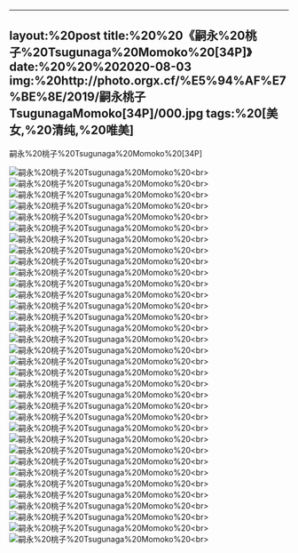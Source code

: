 ﻿---
layout:%20post
title:%20%20《嗣永%20桃子%20Tsugunaga%20Momoko%20[34P]》
date:%20%20%202020-08-03
img:%20http://photo.orgx.cf/%E5%94%AF%E7%BE%8E/2019/嗣永桃子TsugunagaMomoko[34P]/000.jpg
tags:%20[美女,%20清纯,%20唯美]
---

嗣永%20桃子%20Tsugunaga%20Momoko%20[34P]

![嗣永%20桃子%20Tsugunaga%20Momoko](http://photo.orgx.cf/%E5%94%AF%E7%BE%8E/2019/嗣永桃子TsugunagaMomoko[34P]/001.jpg%20''嗣永%20桃子%20Tsugunaga%20Momoko'')%20<br>
![嗣永%20桃子%20Tsugunaga%20Momoko](http://photo.orgx.cf/%E5%94%AF%E7%BE%8E/2019/嗣永桃子TsugunagaMomoko[34P]/002.jpg%20''嗣永%20桃子%20Tsugunaga%20Momoko'')%20<br>
![嗣永%20桃子%20Tsugunaga%20Momoko](http://photo.orgx.cf/%E5%94%AF%E7%BE%8E/2019/嗣永桃子TsugunagaMomoko[34P]/003.jpg%20''嗣永%20桃子%20Tsugunaga%20Momoko'')%20<br>
![嗣永%20桃子%20Tsugunaga%20Momoko](http://photo.orgx.cf/%E5%94%AF%E7%BE%8E/2019/嗣永桃子TsugunagaMomoko[34P]/004.jpg%20''嗣永%20桃子%20Tsugunaga%20Momoko'')%20<br>
![嗣永%20桃子%20Tsugunaga%20Momoko](http://photo.orgx.cf/%E5%94%AF%E7%BE%8E/2019/嗣永桃子TsugunagaMomoko[34P]/005.jpg%20''嗣永%20桃子%20Tsugunaga%20Momoko'')%20<br>
![嗣永%20桃子%20Tsugunaga%20Momoko](http://photo.orgx.cf/%E5%94%AF%E7%BE%8E/2019/嗣永桃子TsugunagaMomoko[34P]/006.jpg%20''嗣永%20桃子%20Tsugunaga%20Momoko'')%20<br>
![嗣永%20桃子%20Tsugunaga%20Momoko](http://photo.orgx.cf/%E5%94%AF%E7%BE%8E/2019/嗣永桃子TsugunagaMomoko[34P]/007.jpg%20''嗣永%20桃子%20Tsugunaga%20Momoko'')%20<br>
![嗣永%20桃子%20Tsugunaga%20Momoko](http://photo.orgx.cf/%E5%94%AF%E7%BE%8E/2019/嗣永桃子TsugunagaMomoko[34P]/008.jpg%20''嗣永%20桃子%20Tsugunaga%20Momoko'')%20<br>
![嗣永%20桃子%20Tsugunaga%20Momoko](http://photo.orgx.cf/%E5%94%AF%E7%BE%8E/2019/嗣永桃子TsugunagaMomoko[34P]/009.jpg%20''嗣永%20桃子%20Tsugunaga%20Momoko'')%20<br>
![嗣永%20桃子%20Tsugunaga%20Momoko](http://photo.orgx.cf/%E5%94%AF%E7%BE%8E/2019/嗣永桃子TsugunagaMomoko[34P]/010.jpg%20''嗣永%20桃子%20Tsugunaga%20Momoko'')%20<br>
![嗣永%20桃子%20Tsugunaga%20Momoko](http://photo.orgx.cf/%E5%94%AF%E7%BE%8E/2019/嗣永桃子TsugunagaMomoko[34P]/011.jpg%20''嗣永%20桃子%20Tsugunaga%20Momoko'')%20<br>
![嗣永%20桃子%20Tsugunaga%20Momoko](http://photo.orgx.cf/%E5%94%AF%E7%BE%8E/2019/嗣永桃子TsugunagaMomoko[34P]/012.jpg%20''嗣永%20桃子%20Tsugunaga%20Momoko'')%20<br>
![嗣永%20桃子%20Tsugunaga%20Momoko](http://photo.orgx.cf/%E5%94%AF%E7%BE%8E/2019/嗣永桃子TsugunagaMomoko[34P]/013.jpg%20''嗣永%20桃子%20Tsugunaga%20Momoko'')%20<br>
![嗣永%20桃子%20Tsugunaga%20Momoko](http://photo.orgx.cf/%E5%94%AF%E7%BE%8E/2019/嗣永桃子TsugunagaMomoko[34P]/014.jpg%20''嗣永%20桃子%20Tsugunaga%20Momoko'')%20<br>
![嗣永%20桃子%20Tsugunaga%20Momoko](http://photo.orgx.cf/%E5%94%AF%E7%BE%8E/2019/嗣永桃子TsugunagaMomoko[34P]/015.jpg%20''嗣永%20桃子%20Tsugunaga%20Momoko'')%20<br>
![嗣永%20桃子%20Tsugunaga%20Momoko](http://photo.orgx.cf/%E5%94%AF%E7%BE%8E/2019/嗣永桃子TsugunagaMomoko[34P]/016.jpg%20''嗣永%20桃子%20Tsugunaga%20Momoko'')%20<br>
![嗣永%20桃子%20Tsugunaga%20Momoko](http://photo.orgx.cf/%E5%94%AF%E7%BE%8E/2019/嗣永桃子TsugunagaMomoko[34P]/017.jpg%20''嗣永%20桃子%20Tsugunaga%20Momoko'')%20<br>
![嗣永%20桃子%20Tsugunaga%20Momoko](http://photo.orgx.cf/%E5%94%AF%E7%BE%8E/2019/嗣永桃子TsugunagaMomoko[34P]/018.jpg%20''嗣永%20桃子%20Tsugunaga%20Momoko'')%20<br>
![嗣永%20桃子%20Tsugunaga%20Momoko](http://photo.orgx.cf/%E5%94%AF%E7%BE%8E/2019/嗣永桃子TsugunagaMomoko[34P]/019.jpg%20''嗣永%20桃子%20Tsugunaga%20Momoko'')%20<br>
![嗣永%20桃子%20Tsugunaga%20Momoko](http://photo.orgx.cf/%E5%94%AF%E7%BE%8E/2019/嗣永桃子TsugunagaMomoko[34P]/020.jpg%20''嗣永%20桃子%20Tsugunaga%20Momoko'')%20<br>
![嗣永%20桃子%20Tsugunaga%20Momoko](http://photo.orgx.cf/%E5%94%AF%E7%BE%8E/2019/嗣永桃子TsugunagaMomoko[34P]/021.jpg%20''嗣永%20桃子%20Tsugunaga%20Momoko'')%20<br>
![嗣永%20桃子%20Tsugunaga%20Momoko](http://photo.orgx.cf/%E5%94%AF%E7%BE%8E/2019/嗣永桃子TsugunagaMomoko[34P]/022.jpg%20''嗣永%20桃子%20Tsugunaga%20Momoko'')%20<br>
![嗣永%20桃子%20Tsugunaga%20Momoko](http://photo.orgx.cf/%E5%94%AF%E7%BE%8E/2019/嗣永桃子TsugunagaMomoko[34P]/023.jpg%20''嗣永%20桃子%20Tsugunaga%20Momoko'')%20<br>
![嗣永%20桃子%20Tsugunaga%20Momoko](http://photo.orgx.cf/%E5%94%AF%E7%BE%8E/2019/嗣永桃子TsugunagaMomoko[34P]/024.jpg%20''嗣永%20桃子%20Tsugunaga%20Momoko'')%20<br>
![嗣永%20桃子%20Tsugunaga%20Momoko](http://photo.orgx.cf/%E5%94%AF%E7%BE%8E/2019/嗣永桃子TsugunagaMomoko[34P]/025.jpg%20''嗣永%20桃子%20Tsugunaga%20Momoko'')%20<br>
![嗣永%20桃子%20Tsugunaga%20Momoko](http://photo.orgx.cf/%E5%94%AF%E7%BE%8E/2019/嗣永桃子TsugunagaMomoko[34P]/026.jpg%20''嗣永%20桃子%20Tsugunaga%20Momoko'')%20<br>
![嗣永%20桃子%20Tsugunaga%20Momoko](http://photo.orgx.cf/%E5%94%AF%E7%BE%8E/2019/嗣永桃子TsugunagaMomoko[34P]/027.jpg%20''嗣永%20桃子%20Tsugunaga%20Momoko'')%20<br>
![嗣永%20桃子%20Tsugunaga%20Momoko](http://photo.orgx.cf/%E5%94%AF%E7%BE%8E/2019/嗣永桃子TsugunagaMomoko[34P]/028.jpg%20''嗣永%20桃子%20Tsugunaga%20Momoko'')%20<br>
![嗣永%20桃子%20Tsugunaga%20Momoko](http://photo.orgx.cf/%E5%94%AF%E7%BE%8E/2019/嗣永桃子TsugunagaMomoko[34P]/029.jpg%20''嗣永%20桃子%20Tsugunaga%20Momoko'')%20<br>
![嗣永%20桃子%20Tsugunaga%20Momoko](http://photo.orgx.cf/%E5%94%AF%E7%BE%8E/2019/嗣永桃子TsugunagaMomoko[34P]/030.jpg%20''嗣永%20桃子%20Tsugunaga%20Momoko'')%20<br>
![嗣永%20桃子%20Tsugunaga%20Momoko](http://photo.orgx.cf/%E5%94%AF%E7%BE%8E/2019/嗣永桃子TsugunagaMomoko[34P]/031.jpg%20''嗣永%20桃子%20Tsugunaga%20Momoko'')%20<br>
![嗣永%20桃子%20Tsugunaga%20Momoko](http://photo.orgx.cf/%E5%94%AF%E7%BE%8E/2019/嗣永桃子TsugunagaMomoko[34P]/032.jpg%20''嗣永%20桃子%20Tsugunaga%20Momoko'')%20<br>
![嗣永%20桃子%20Tsugunaga%20Momoko](http://photo.orgx.cf/%E5%94%AF%E7%BE%8E/2019/嗣永桃子TsugunagaMomoko[34P]/033.jpg%20''嗣永%20桃子%20Tsugunaga%20Momoko'')%20<br>
![嗣永%20桃子%20Tsugunaga%20Momoko](http://photo.orgx.cf/%E5%94%AF%E7%BE%8E/2019/嗣永桃子TsugunagaMomoko[34P]/034.jpg%20''嗣永%20桃子%20Tsugunaga%20Momoko'')%20<br>
